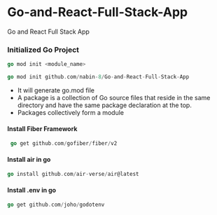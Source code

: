 # Go-and-React-Full-Stack-App
Go and React Full Stack App

### Initialized Go Project
```go
go mod init <module_name>

go mod init github.com/nabin-8/Go-and-React-Full-Stack-App
```
- It will generate go.mod file
- A package is a collection of Go source files that reside in the same directory and have the same package declaration at the top.
- Packages collectively form a module

#### Install Fiber Framework
```go
 go get github.com/gofiber/fiber/v2
```
#### Install air in go
```go
go install github.com/air-verse/air@latest
```
#### Install .env in go
```go
go get github.com/joho/godotenv
```